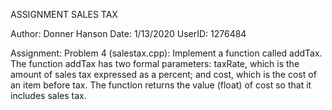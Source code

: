 ASSIGNMENT SALES TAX

Author: Donner Hanson
Date: 1/13/2020
UserID: 1276484

Assignment:
Problem 4 (salestax.cpp): Implement a function called addTax. The function addTax has two formal parameters: taxRate, which is the amount of sales tax expressed as a percent; and cost, which is the cost of an item before tax. The function returns the value (float) of cost so that it includes sales tax.
